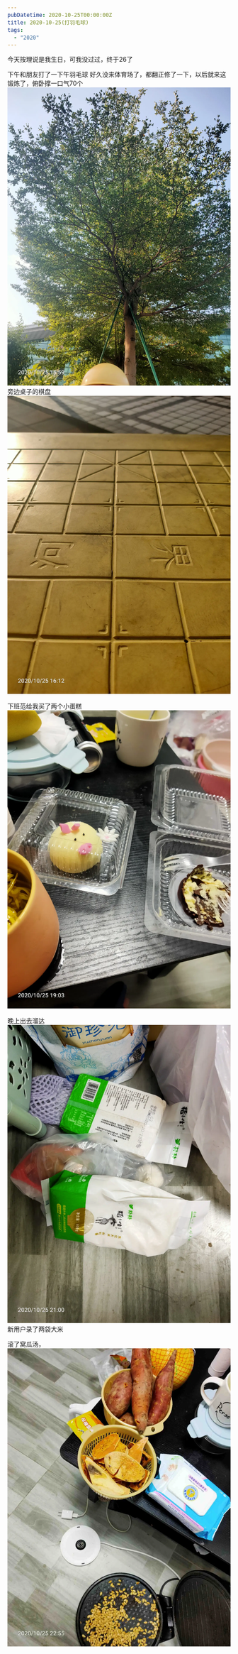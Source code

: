 ```yaml
---
pubDatetime: 2020-10-25T00:00:00Z
title: 2020-10-25(打羽毛球)
tags:
  - "2020"
---
```


今天按理说是我生日，可我没过过，终于26了

下午和朋友打了一下午羽毛球
好久没来体育场了，都翻正修了一下，以后就来这锻炼了，俯卧撑一口气70个
![](../../img/6904315-837bb254719beb50.jpg)
旁边桌子的棋盘![](../../img/6904315-2c1570baf13c1734.jpg)

下班范给我买了两个小蛋糕
![](../../img/6904315-811f07fa0ee0aed5.jpg)

晚上出去溜达![](../../img/6904315-256529f1ec1b81ce.jpg)
新用户录了两袋大米

滚了窝瓜汤，
![](../../img/6904315-972569627166e0d6.jpg)
